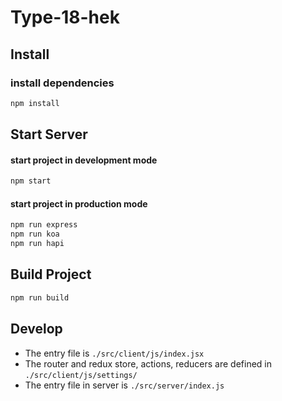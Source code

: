 # **Type-18-hek**

## **Install**
### install dependencies
```bash
npm install
```

## **Start Server**

#### start project in development mode

```bash
npm start
```
#### start project in production mode

```bash
npm run express
npm run koa
npm run hapi
```

## **Build Project**
```bash
npm run build
```

## **Develop**
- The entry file is `./src/client/js/index.jsx`
- The router and redux store, actions, reducers are defined in `./src/client/js/settings/`
- The entry file in server is `./src/server/index.js`
